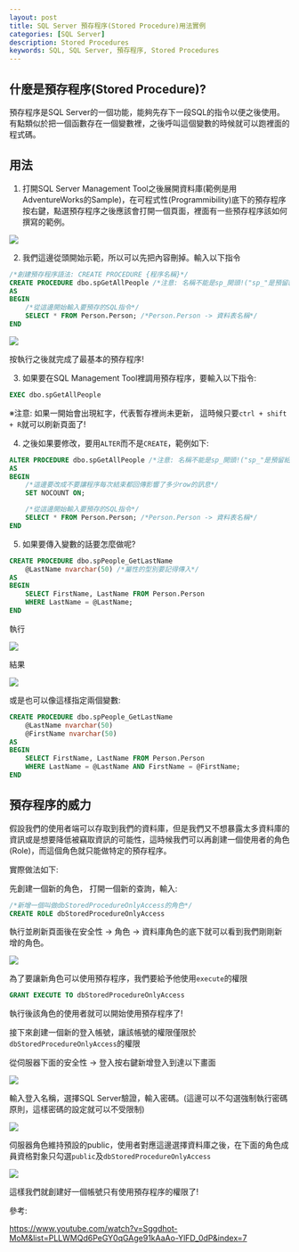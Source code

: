 ```yaml
---
layout: post
title: SQL Server 預存程序(Stored Procedure)用法實例
categories: [SQL Server]
description: Stored Procedures
keywords: SQL, SQL Server, 預存程序, Stored Procedures
---
```


## 什麼是預存程序(Stored Procedure)?
預存程序是SQL Server的一個功能，能夠先存下一段SQL的指令以便之後使用。有點類似於把一個函數存在一個變數裡，之後呼叫這個變數的時候就可以跑裡面的程式碼。

## 用法
1. 打開SQL Server Management Tool之後展開資料庫(範例是用AdventureWorks的Sample)，在可程式性(Programmibility)底下的預存程序按右鍵，點選預存程序之後應該會打開一個頁面，裡面有一些預存程序該如何撰寫的範例。

![](https://i.imgur.com/TKyTEMG.png)

2. 我們這邊從頭開始示範，所以可以先把內容刪掉。輸入以下指令
```sql
/*創建預存程序語法: CREATE PROCEDURE {程序名稱}*/
CREATE PROCEDURE dbo.spGetAllPeople /*注意: 名稱不能是sp_開頭!("sp_"是預留給系統的))*/
AS
BEGIN
    /*從這邊開始輸入要預存的SQL指令*/
    SELECT * FROM Person.Person; /*Person.Person -> 資料表名稱*/
END 
```
![](https://i.imgur.com/ou9xPnS.png)

按執行之後就完成了最基本的預存程序!

3. 如果要在SQL Management Tool裡調用預存程序，要輸入以下指令:
```sql
EXEC dbo.spGetAllPeople
```
※注意: 如果一開始會出現紅字，代表暫存裡尚未更新，
這時候只要`ctrl + shift + R`就可以刷新頁面了!

4. 之後如果要修改，要用`ALTER`而不是`CREATE`，範例如下:
```sql
ALTER PROCEDURE dbo.spGetAllPeople /*注意: 名稱不能是sp_開頭!("sp_"是預留給系統的))*/
AS
BEGIN
    /*這邊要改成不要讓程序每次結束都回傳影響了多少row的訊息*/
    SET NOCOUNT ON;

    /*從這邊開始輸入要預存的SQL指令*/
    SELECT * FROM Person.Person; /*Person.Person -> 資料表名稱*/
END 
```

5. 如果要傳入變數的話要怎麼做呢?
```sql
CREATE PROCEDURE dbo.spPeople_GetLastName
    @LastName nvarchar(50) /*屬性的型別要記得傳入*/
AS
BEGIN
    SELECT FirstName, LastName FROM Person.Person
    WHERE LastName = @LastName;
END
```

執行

![](https://i.imgur.com/luewTmK.png)

結果

![](https://i.imgur.com/hs9WLZ0.png)

或是也可以像這樣指定兩個變數:
```sql
CREATE PROCEDURE dbo.spPeople_GetLastName
    @LastName nvarchar(50) 
    @FirstName nvarchar(50)
AS
BEGIN
    SELECT FirstName, LastName FROM Person.Person
    WHERE LastName = @LastName AND FirstName = @FirstName;
END
```

## 預存程序的威力
假設我們的使用者端可以存取到我們的資料庫，但是我們又不想暴露太多資料庫的資訊或是想要降低被竊取資訊的可能性，這時候我們可以再創建一個使用者的角色(Role)，而這個角色就只能做特定的預存程序。

實際做法如下:

先創建一個新的角色， 打開一個新的查詢，輸入:
```sql
/*新增一個叫做dbStoredProcedureOnlyAccess的角色*/
CREATE ROLE dbStoredProcedureOnlyAccess
```

執行並刷新頁面後在安全性 -> 角色 -> 資料庫角色的底下就可以看到我們剛剛新增的角色。

![](https://i.imgur.com/uBmD14D.png)

為了要讓新角色可以使用預存程序，我們要給予他使用`execute`的權限

```sql
GRANT EXECUTE TO dbStoredProcedureOnlyAccess
```
執行後該角色的使用者就可以開始使用預存程序了!

接下來創建一個新的登入帳號，讓該帳號的權限僅限於`dbStoredProcedureOnlyAccess`的權限

從伺服器下面的安全性 -> 登入按右鍵新增登入到達以下畫面

![](https://i.imgur.com/aAKodY6.png)

輸入登入名稱，選擇SQL Server驗證，輸入密碼。(這邊可以不勾選強制執行密碼原則，這樣密碼的設定就可以不受限制)

![](https://i.imgur.com/VD2qCcE.png)


伺服器角色維持預設的public，使用者對應這邊選擇資料庫之後，在下面的角色成員資格對象只勾選`public`及`dbStoredProcedureOnlyAccess`

![](https://i.imgur.com/Bl65GZy.png)


這樣我們就創建好一個帳號只有使用預存程序的權限了!



參考:

https://www.youtube.com/watch?v=Sggdhot-MoM&list=PLLWMQd6PeGY0qGAge91kAaAo-YlFD_0dP&index=7